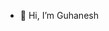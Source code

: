 - 👋 Hi, I’m Guhanesh


<!---
guhanesh22015/guhanesh22015 is a ✨ special ✨ repository because its `README.md` (this file) appears on your GitHub profile.
You can click the Preview link to take a look at your changes.
--->
